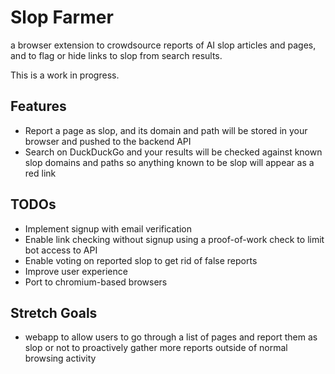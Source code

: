 # Slop Farmer
a browser extension to crowdsource reports of AI slop articles and pages, and to flag or hide links to slop from search results.

This is a work in progress.

## Features
- Report a page as slop, and its domain and path will be stored in your browser and pushed to the backend API
- Search on DuckDuckGo and your results will be checked against known slop domains and paths so anything known to be slop will appear as a red link

## TODOs
- Implement signup with email verification
- Enable link checking without signup using a proof-of-work check to limit bot access to API
- Enable voting on reported slop to get rid of false reports
- Improve user experience
- Port to chromium-based browsers

## Stretch Goals
- webapp to allow users to go through a list of pages and report them as slop or not to proactively gather more reports outside of normal browsing activity
